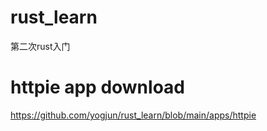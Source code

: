 # rust_learn
第二次rust入门

# httpie app download
https://github.com/yogjun/rust_learn/blob/main/apps/httpie
